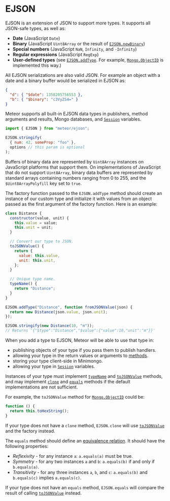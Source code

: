 # EJSON

EJSON is an extension of JSON to support more types. It supports all JSON-safe types, as well as:

- **Date** (JavaScript `Date`)
- **Binary** (JavaScript `Uint8Array` or the
  result of [`EJSON.newBinary`](#EJSON-newBinary))
- **Special numbers** (JavaScript `NaN`, `Infinity`, and `-Infinity`)
- **Regular expressions** (JavaScript `RegExp`)
- **User-defined types** (see [`EJSON.addType`](#EJSON-addType). For example,
  [`Mongo.ObjectID`](./collections.md#Mongo-ObjectID) is implemented this way.)

All EJSON serializations are also valid JSON. For example an object with a date
and a binary buffer would be serialized in EJSON as:

```json
{
  "d": { "$date": 1358205756553 },
  "b": { "$binary": "c3VyZS4=" }
}
```

Meteor supports all built-in EJSON data types in publishers, method arguments
and results, Mongo databases, and [`Session`](./session.md) variables.

<ApiBox name="EJSON.parse" />

<ApiBox name="EJSON.stringify" hasCustomExample/>

```js
import { EJSON } from "meteor/ejson";

EJSON.stringify(
  { num: 42, someProp: "foo" },
  options // this param is optional
);
```

<ApiBox name="EJSON.fromJSONValue" />

<ApiBox name="EJSON.toJSONValue" />

<ApiBox name="EJSON.equals" />

<ApiBox name="EJSON.clone" />

<ApiBox name="EJSON.newBinary" />

Buffers of binary data are represented by `Uint8Array` instances on JavaScript
platforms that support them. On implementations of JavaScript that do not
support `Uint8Array`, binary data buffers are represented by standard arrays
containing numbers ranging from 0 to 255, and the `$Uint8ArrayPolyfill` key
set to `true`.

<ApiBox name="EJSON.isBinary" />

<ApiBox name="EJSON.addType"  hasCustomExample/>

The factory function passed to the `EJSON.addType` method should create an instance of our custom type and initialize it with values from an object passed as the first argument of the factory function. Here is an example:

```js
class Distance {
  constructor(value, unit) {
    this.value = value;
    this.unit = unit;
  }

  // Convert our type to JSON.
  toJSONValue() {
    return {
      value: this.value,
      unit: this.unit,
    };
  }

  // Unique type name.
  typeName() {
    return "Distance";
  }
}

EJSON.addType("Distance", function fromJSONValue(json) {
  return new Distance(json.value, json.unit);
});

EJSON.stringify(new Distance(10, "m"));
// Returns '{"$type":"Distance","$value":{"value":10,"unit":"m"}}'
```

When you add a type to EJSON, Meteor will be able to use that type in:

- publishing objects of your type if you pass them to publish handlers.
- allowing your type in the return values or arguments to
  [methods](./meteor.md#methods).
- storing your type client-side in Minimongo.
- allowing your type in [`Session`](./session.md) variables.

Instances of your type must implement [`typeName`](#EJSON-CustomType-typeName) and
[`toJSONValue`](#EJSON-CustomType-toJSONValue) methods, and may implement
[`clone`](#EJSON-CustomType-clone) and [`equals`](#EJSON-CustomType-equals) methods if the
default implementations are not sufficient.

<ApiBox name="EJSON.CustomType#typeName" hasCustomExample  instanceName="CustomType"/>
<ApiBox name="EJSON.CustomType#toJSONValue" hasCustomExample  instanceName="CustomType"/>

For example, the `toJSONValue` method for
[`Mongo.ObjectID`](./collections.md#Mongo-ObjectID) could be:

```js
function () {
  return this.toHexString();
}
```

<ApiBox name="EJSON.CustomType#clone" hasCustomExample  instanceName="CustomType"/>

If your type does not have a `clone` method, `EJSON.clone` will use
[`toJSONValue`](#EJSON-CustomType-toJSONValue) and the factory instead.

<ApiBox name="EJSON.CustomType#equals" hasCustomExample instanceName="CustomType"/>

The `equals` method should define an [equivalence relation](http://en.wikipedia.org/wiki/Equivalence_relation). It should have
the following properties:

- _Reflexivity_ - for any instance `a`: `a.equals(a)` must be true.
- _Symmetry_ - for any two instances `a` and `b`: `a.equals(b)` if and only if `b.equals(a)`.
- _Transitivity_ - for any three instances `a`, `b`, and `c`: `a.equals(b)` and `b.equals(c)` implies `a.equals(c)`.

If your type does not have an `equals` method, `EJSON.equals` will compare the
result of calling [`toJSONValue`](#EJSON-CustomType-toJSONValue) instead.
